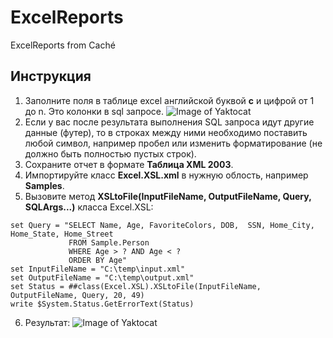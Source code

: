 # ExcelReports
ExcelReports from Caché
## Инструкция

1. Заполните поля в таблице excel английской буквой **c** и цифрой от 1 до n. Это колонки в sql запросе.
![Image of Yaktocat](http://savepic.ru/14518749.jpg)
2. Если у вас после результата выполнения SQL запроса идут другие данные (футер), то в строках между ними необходимо поставить любой символ, например пробел или изменить форматирование (не должно быть полностью пустых строк). 
3. Сохраните отчет в формате **Таблица XML 2003**.
4. Импортируйте класс **Excel.XSL.xml** в нужную облость, например **Samples**. 
5. Вызовите метод **XSLtoFile(InputFileName, OutputFileName, Query, SQLArgs...)** класса Excel.XSL:
  ```
  set Query = "SELECT Name, Age, FavoriteColors, DOB,  SSN, Home_City, Home_State, Home_Street 
               FROM Sample.Person 
               WHERE Age > ? AND Age < ? 
               ORDER BY Age"
  set InputFileName = "C:\temp\input.xml"
  set OutputFileName = "C:\temp\output.xml"
  set Status = ##class(Excel.XSL).XSLtoFile(InputFileName, OutputFileName, Query, 20, 49)
  write $System.Status.GetErrorText(Status)
  ```
  6. Результат:
  ![Image of Yaktocat](http://savepic.ru/14494195.jpg)
